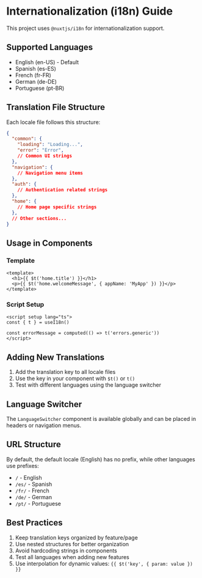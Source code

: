 # Internationalization (i18n) Guide

This project uses `@nuxtjs/i18n` for internationalization support.

## Supported Languages

- English (en-US) - Default
- Spanish (es-ES)
- French (fr-FR)
- German (de-DE)
- Portuguese (pt-BR)

## Translation File Structure

Each locale file follows this structure:

```json
{
  "common": {
    "loading": "Loading...",
    "error": "Error",
    // Common UI strings
  },
  "navigation": {
    // Navigation menu items
  },
  "auth": {
    // Authentication related strings
  },
  "home": {
    // Home page specific strings
  },
  // Other sections...
}
```

## Usage in Components

### Template
```vue
<template>
  <h1>{{ $t('home.title') }}</h1>
  <p>{{ $t('home.welcomeMessage', { appName: 'MyApp' }) }}</p>
</template>
```

### Script Setup
```vue
<script setup lang="ts">
const { t } = useI18n()

const errorMessage = computed(() => t('errors.generic'))
</script>
```

## Adding New Translations

1. Add the translation key to all locale files
2. Use the key in your component with `$t()` or `t()`
3. Test with different languages using the language switcher

## Language Switcher

The `LanguageSwitcher` component is available globally and can be placed in headers or navigation menus.

## URL Structure

By default, the default locale (English) has no prefix, while other languages use prefixes:
- `/` - English
- `/es/` - Spanish
- `/fr/` - French
- `/de/` - German
- `/pt/` - Portuguese

## Best Practices

1. Keep translation keys organized by feature/page
2. Use nested structures for better organization
3. Avoid hardcoding strings in components
4. Test all languages when adding new features
5. Use interpolation for dynamic values: `{{ $t('key', { param: value }) }}`